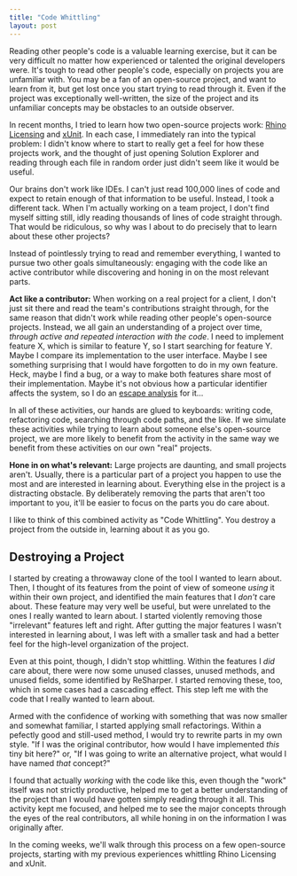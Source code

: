 ```yaml
---
title: "Code Whittling"
layout: post
---
```



Reading other people's code is a valuable learning exercise, but it can be very difficult no matter how experienced or talented the original developers were.  It's tough to read other people's code, especially on projects you are unfamiliar with.  You may be a fan of an open-source project, and want to learn from it, but get lost once you start trying to read through it.  Even if the project was exceptionally well-written, the size of the project and its unfamiliar concepts may be obstacles to an outside observer.

In recent months, I tried to learn how two open-source projects work: <a href="https://github.com/hibernating-rhinos/rhino-licensing">Rhino Licensing</a> and <a href="http://xunit.codeplex.com/">xUnit</a>.  In each case, I immediately ran into the typical problem: I didn't know where to start to really get a feel for how these projects work, and the thought of just opening Solution Explorer and reading through each file in random order just didn't seem like it would be useful.

Our brains don't work like IDEs.  I can't just read 100,000 lines of code and expect to retain enough of that information to be useful.  Instead, I took a different tack.  When I'm actually working on a team project, I don't find myself sitting still, idly reading thousands of lines of code straight through.  That would be ridiculous, so why was I about to do precisely that to learn about these other projects?

Instead of pointlessly trying to read and remember everything, I wanted to pursue two other goals simultaneously: engaging with the code like an active contributor while discovering and honing in on the most relevant parts.

**Act like a contributor:**  When working on a real project for a client, I don't just sit there and read the team's contributions straight through, for the same reason that didn't work while reading other people's open-source projects.  Instead, we all gain an understanding of a project over time, *through active and repeated interaction with the code*.  I need to implement feature X, which is similar to feature Y, so I start searching for feature Y.  Maybe I compare its implementation to the user interface.  Maybe I see something surprising that I would have forgotten to do in my own feature.  Heck, maybe I find a bug, or a way to make both features share most of their implementation.  Maybe it's not obvious how a particular identifier affects the system, so I do an <a href="http://patrick.lioi.net/2012/03/16/escape-analysis/">escape analysis</a> for it...

In all of these activities, our hands are glued to keyboards: writing code, refactoring code, searching through code paths, and the like.  If we simulate these activities while trying to learn about someone else's open-source project, we are more likely to benefit from the activity in the same way we benefit from these activities on our own "real" projects.

**Hone in on what's relevant:**  Large projects are daunting, and small projects aren't.  Usually, there is a particular part of a project you happen to use the most and are interested in learning about.  Everything else in the project is a distracting obstacle.  By deliberately removing the parts that aren't too important to you, it'll be easier to focus on the parts you do care about.

I like to think of this combined activity as "Code Whittling".  You destroy a project from the outside in, learning about it as you go.

## Destroying a Project

I started by creating a throwaway clone of the tool I wanted to learn about.  Then, I thought of its features from the point of view of someone *using* it within their own project, and identified the main features that I *don't* care about.  These feature may very well be useful, but were unrelated to the ones I really wanted to learn about.  I started violently removing those "irrelevant" features left and right.  After gutting the major features I wasn't interested in learning about, I was left with a smaller task and had a better feel for the high-level organization of the project.

Even at this point, though, I didn't stop whittling.  Within the features I *did* care about, there were now some unused classes, unused methods, and unused fields, some identified by ReSharper.  I started removing these, too, which in some cases had a cascading effect.  This step left me with the code that I really wanted to learn about.

Armed with the confidence of working with something that was now smaller and somewhat familiar, I started applying small refactorings.  Within a pefectly good and still-used method, I would try to rewrite parts in my own style.  "If I was the original contributor, how would I have implemented *this* tiny bit here?" or, "If I was going to write an alternative project, what would I have named *that* concept?"

I found that actually *working* with the code like this, even though the "work" itself was not strictly productive, helped me to get a better understanding of the project than I would have gotten simply reading through it all.  This activity kept me focused, and helped me to see the major concepts through the eyes of the real contributors, all while honing in on the information I was originally after.

In the coming weeks, we'll walk through this process on a few open-source projects, starting with my previous experiences whittling Rhino Licensing and xUnit.
